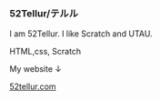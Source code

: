 ### 52Tellur/テルル
I am 52Tellur. I like Scratch and UTAU.

HTML,css, Scratch

My website ↓

[52tellur.com](https://52tellur.com)
